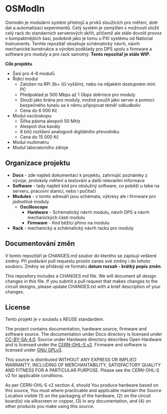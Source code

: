 <!--
SPDX-FileCopyrightText: 2023 Daniel Židek <danielzidek@post.cz>

SPDX-License-Identifier: GPL-3.0-or-later
-->

# OSModIn

Osmodin je modulární systém přístrojů a prvků sloužících pro měření, sběr dat a automatizaci experimentů. Celý systém je zamýšlen s možností uložit celý rack do standarních serverových skříň, přičemž ale stále dovolit provoz v kompaktnějších šasí, podobně jako je tomu u PXI systému od National Instruments. Tenhle repozitář obsahuje schématický návrh, návrh mechanické konstrukce a výrobní podklady pro DPS spolu s firmware a software pro moduly a pro rack samotný. **Tento repozitář je stále WIP.**

**Cíle projektu**
- Šasí pro 4-8 modulů
- Řídící modul
    - Založen na RPi 3b+ (či vyšším), nebo na nějakém dostupném mini PC
    - Předpoklad je 500 Mbps až 1 Gbps sběrnice pro moduly
    - Slouží jako brána pro moduly, možné použít jako server a pomocí bezpečného tunelu se k němu připojovat téměř odkudkoliv
    - Cena do 6 000 Kč
- Modul osciloskopu
    - Šířka pásma alespoň 50 MHz
    - Alespoň dva kanály
    - 8 bitů rozlišení analogově digitálního převodníku
    - Cena do 15 000 Kč
- Modul multimetru
- Modul laboratorního zdroje

## Organizace projektu

- **Docs** - zde najdeš dokumentaci k projektu, zahrnujíc poznámky z vývoje, protokoly měření a testování a další relevantní informace
- **Software** - tady najdeš kód pro obslužný software, co poběží u tebe na serveru, pracovní stanici, nebo i počítači
- **Modules** - v tomto adresáři jsou schémata, výkresy ale i firmware pro jednotlivé moduly
    - **Oscilloscope**
        - **Hardware** - Schématický návrh modulu, návrh DPS a návrh mechanických částí modulu
        - **Firmware** - Kód běžící přímo na modulu
- **Rack** - mechanický a schématický návrh racku pro moduly

## Documentování změn

V tomto repozitáři je CHANGES.md soubor do kterého se zapisují veškeré změny. Při podávání pull requestu prosím zanes své změny i do
tohoto souboru. Změny se přidávají ve formátu **datum rozsah - krátký popis změn**.

This repository includes a CHANGES.md file. We will document all design changes in this file. If you submit a pull request that makes changes to the circuit designs, please update CHANGES.txt with a brief description of your changes.

## License

Tento projekt je v souladu s REUSE standardem.

The project contains documentation, hardware source, firmware and software source. The documentation under Docs directory is licensed under [CC-BY-SA-4.0](https://creativecommons.org/licenses/by-sa/4.0/legalcode). Source under Hardware directory describes Open Hardware and is licensed under the [CERN-OHL-S v2](https://ohwr.org/cern_ohl_s_v2.txt). Firmware and software is licensed under [GNU GPLv3](https://www.gnu.org/licenses/gpl-3.0-standalone.html).

This source is distributed WITHOUT ANY EXPRESS OR IMPLIED WARRANTY, INCLUDING OF MERCHANTABILITY, SATISFACTORY QUALITY AND FITNESS FOR A PARTICULAR PURPOSE. Please see the CERN-OHL-S v2 for applicable conditions.

As per CERN-OHL-S v2 section 4, should You produce hardware based on this source, You must where practicable and applicable maintain the Source Location visible (1) on the packaging of the hardware, (2) on the circuit board(s) via silkscreen or copper, (3) in any documentation, and (4) on other products you make using this source.